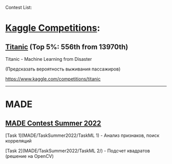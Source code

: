 Contest List:

# [Kaggle Competitions](kaggle):

## [Titanic](kaggle/titanic/) (Top 5%: 556th from 13970th)

Titanic - Machine Learning from Disaster

(Предсказать вероятность выживания пассажиров)

https://www.kaggle.com/competitions/titanic

***


# MADE 
## [MADE Contest Summer 2022](MADE)

[Task 1](MADE/TaskSummer2022/TaskML 1) - Анализ признаков, поиск корреляций

[Task 2](MADE/TaskSummer2022/TaskML 2/) - Подсчет квадратов (решение на OpenCV)


